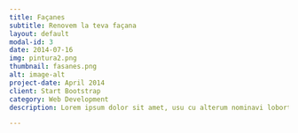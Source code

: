 ```yaml
---
title: Façanes
subtitle: Renovem la teva façana
layout: default
modal-id: 3
date: 2014-07-16
img: pintura2.png
thumbnail: fasanes.png
alt: image-alt
project-date: April 2014
client: Start Bootstrap
category: Web Development
description: Lorem ipsum dolor sit amet, usu cu alterum nominavi lobortis. At duo novum diceret. Tantas apeirian vix et, usu sanctus postulant inciderint ut, populo diceret necessitatibus in vim. Cu eum dicam feugiat noluisse.

---
```

